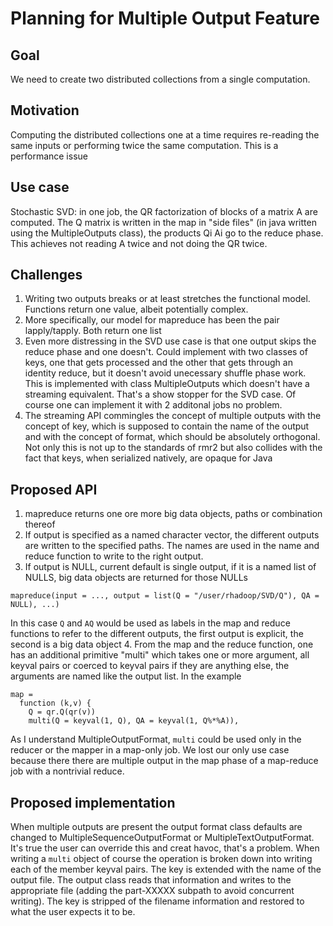 # Planning for Multiple Output Feature

## Goal

We need to create two distributed collections from a single computation.

## Motivation

Computing the distributed collections one at a time requires re-reading the same inputs or performing twice the same computation. This is a performance issue

## Use case

Stochastic SVD: in one job, the QR factorization of blocks of a matrix A are computed. The Q matrix is written in the map in "side files" (in java written using the MultipleOutputs class), the products Qi Ai go to the reduce phase. This achieves not reading A twice and not doing the QR twice.


## Challenges

1. Writing two outputs breaks or at least stretches the functional model. Functions return one value, albeit potentially complex.
2. More specifically, our model for mapreduce has been the pair lapply/tapply. Both return one list
3. Even more distressing in the SVD use case is that one output skips the reduce phase and one doesn't. Could implement with two classes of keys, one that gets processed and the other that gets through an identity reduce, but it doesn't avoid unecessary shuffle phase work. This is implemented with class MultipleOutputs which doesn't have a streaming equivalent. That's a show stopper for the SVD case. Of course one can implement it with 2 additonal jobs no problem.
4. The streaming API commingles the concept of multiple outputs with the concept of key, which is supposed to contain the name of the output and with the concept of format, which should be absolutely orthogonal. Not only this is not up to the standards of rmr2 but also collides with the fact that keys, when serialized natively, are opaque for Java


## Proposed API

1. mapreduce returns one ore more big data objects, paths or combination thereof
2. If output is specified as a named character vector, the different outputs are written to the specified paths. The names are used in the name and reduce function to write to the right output. 
3. If output is NULL, current default is single output, if it is a named list of NULLS, big data objects are returned for those NULLs

```
mapreduce(input = ..., output = list(Q = "/user/rhadoop/SVD/Q"), QA = NULL), ...)
```

In this case `Q` and `AQ` would be used as labels in the map and reduce functions to refer to the different outputs, the first output is explicit, the second is a big data object
4. From the map and the reduce function, one has an additional primitive "multi" which takes one or more argument, all keyval pairs or coerced to keyval pairs if they are anything else, the arguments are named like the output list. In the example

```
map = 
  function (k,v) {
    Q = qr.Q(qr(v))
    multi(Q = keyval(1, Q), QA = keyval(1, Q%*%A)), 
```

As I understand MultipleOutputFormat, `multi` could be used only in the reducer or the mapper in a map-only job. We lost our only use case because there there are multiple output in the map phase of a map-reduce job with a nontrivial reduce.

## Proposed implementation

When multiple outputs are present the output format class defaults are changed to MultipleSequenceOutputFormat or MultipleTextOutputFormat. It's true the user can override this and creat havoc, that's a problem. When writing a `multi` object of course the operation is broken down into writing each of the member keyval pairs. The key is extended with the name of the output file. The output class reads that information and writes to the appropriate file (adding the part-XXXXX subpath to avoid concurrent writing). The key is stripped of the filename information and restored to what the user expects it to be.


